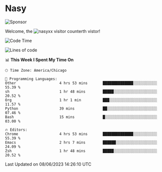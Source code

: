 # Nasy

<!--
<p align="center">
<img height="200" src="https://github-readme-stats.vercel.app/api?username=nasyxx&count_private=true&show_icons=true&theme=dracula&include_all_commits=true"/>
<img height="200" src="https://github-readme-stats.vercel.app/api/top-langs/?username=nasyxx&theme=dracula&hide=html,jupyter+notebook&count_private=true&show_icons=true"/>
</p>

  
----------------
-->

![Sponsor](https://img.shields.io/static/v1.svg?label=Sponsor&message=%E2%9D%A4&logo=GitHub&style=flat&color=pink)
 
Welcome, the ![nasyxx visitor counter](https://count.getloli.com/get/@nasyxx?theme=rule34)th vistor!
 
<!--START_SECTION:waka-->
![Code Time](http://img.shields.io/badge/Code%20Time-3%2C556%20hrs%2028%20mins-blue)

![Lines of code](https://img.shields.io/badge/From%20Hello%20World%20I%27ve%20Written-6.3%20million%20lines%20of%20code-blue)

📊 **This Week I Spent My Time On** 

```text
🕑︎ Time Zone: America/Chicago

💬 Programming Languages: 
Other                    4 hrs 53 mins       ██████████████░░░░░░░░░░░   55.39 % 
sh                       1 hr 48 mins        █████░░░░░░░░░░░░░░░░░░░░   20.52 % 
Org                      1 hr 1 min          ███░░░░░░░░░░░░░░░░░░░░░░   11.57 % 
Python                   39 mins             ██░░░░░░░░░░░░░░░░░░░░░░░   07.46 % 
Bash                     15 mins             █░░░░░░░░░░░░░░░░░░░░░░░░   03.00 % 

🔥 Editors: 
Chrome                   4 hrs 53 mins       ██████████████░░░░░░░░░░░   55.39 % 
Emacs                    2 hrs 7 mins        ██████░░░░░░░░░░░░░░░░░░░   24.09 % 
Zsh                      1 hr 48 mins        █████░░░░░░░░░░░░░░░░░░░░   20.52 % 
```


 Last Updated on 08/06/2023 14:26:10 UTC
<!--END_SECTION:waka-->

<!-- ![visitors](https://visitor-badge.laobi.icu/badge?page_id=nasyxx.nasyxx) -->
